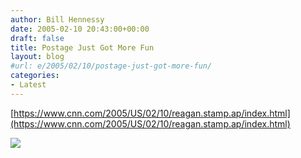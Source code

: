 ```yaml
---
author: Bill Hennessy
date: 2005-02-10 20:43:00+00:00
draft: false
title: Postage Just Got More Fun
layout: blog
#url: e/2005/02/10/postage-just-got-more-fun/
categories:
- Latest
---
```


[https://www.cnn.com/2005/US/02/10/reagan.stamp.ap/index.html](https://www.cnn.com/2005/US/02/10/reagan.stamp.ap/index.html)




![](https://blog.billhennessy.com/aggbug.aspx?PostID=1041)

